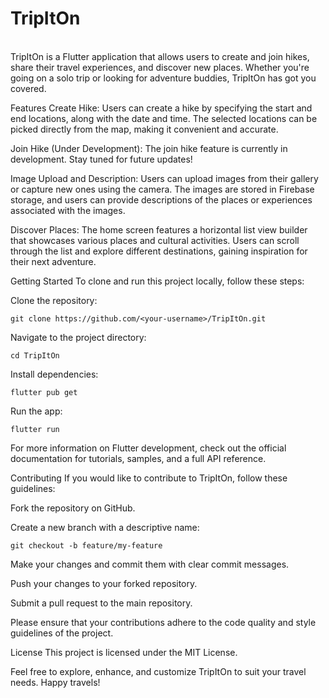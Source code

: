 <h1>TripItOn</h1><br>
TripItOn is a Flutter application that allows users to create and join hikes, share their travel experiences, and discover new places. Whether you're going on a solo trip or looking for adventure buddies, TripItOn has got you covered.

Features
Create Hike: Users can create a hike by specifying the start and end locations, along with the date and time. The selected locations can be picked directly from the map, making it convenient and accurate.

Join Hike (Under Development): The join hike feature is currently in development. Stay tuned for future updates!

Image Upload and Description: Users can upload images from their gallery or capture new ones using the camera. The images are stored in Firebase storage, and users can provide descriptions of the places or experiences associated with the images.

Discover Places: The home screen features a horizontal list view builder that showcases various places and cultural activities. Users can scroll through the list and explore different destinations, gaining inspiration for their next adventure.

Getting Started
To clone and run this project locally, follow these steps:

Clone the repository:

    git clone https://github.com/<your-username>/TripItOn.git

Navigate to the project directory:

    cd TripItOn

Install dependencies:

    flutter pub get

Run the app:

    flutter run

For more information on Flutter development, check out the official documentation for tutorials, samples, and a full API reference.

Contributing
If you would like to contribute to TripItOn, follow these guidelines:

Fork the repository on GitHub.

Create a new branch with a descriptive name:

    git checkout -b feature/my-feature

Make your changes and commit them with clear commit messages.

Push your changes to your forked repository.

Submit a pull request to the main repository.

Please ensure that your contributions adhere to the code quality and style guidelines of the project.

License
This project is licensed under the MIT License.

Feel free to explore, enhance, and customize TripItOn to suit your travel needs. Happy travels!
